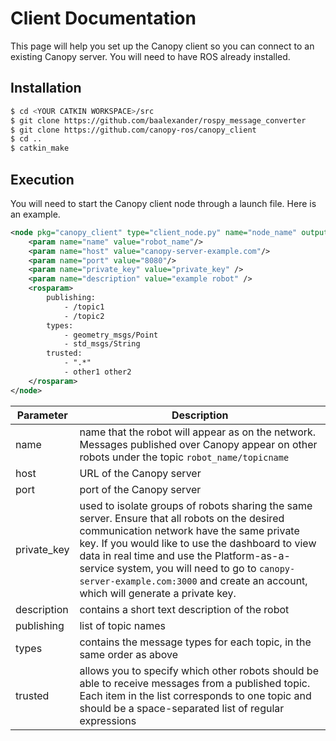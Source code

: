 Client Documentation
====================

This page will help you set up the Canopy client so you can connect to an existing Canopy server. You will need to have ROS already installed.

Installation
------------

```bash
$ cd <YOUR CATKIN WORKSPACE>/src
$ git clone https://github.com/baalexander/rospy_message_converter
$ git clone https://github.com/canopy-ros/canopy_client
$ cd ..
$ catkin_make
```

Execution
---------

You will need to start the Canopy client node through a launch file. Here is an example.

```xml
<node pkg="canopy_client" type="client_node.py" name="node_name" output="screen">
    <param name="name" value="robot_name"/>
    <param name="host" value="canopy-server-example.com"/>
    <param name="port" value="8080"/>
    <param name="private_key" value="private_key" />
    <param name="description" value="example robot" />
    <rosparam>
        publishing:
            - /topic1
            - /topic2
        types:
            - geometry_msgs/Point
            - std_msgs/String
        trusted:
            - ".*"
            - other1 other2
    </rosparam>
</node>
```

| Parameter    | Description                                                                                                                                                                                                                                                                                                                                                                   |
| ------------ | ----------------------------------------------------------------------------------------------------------------------------------------------------------------------------------------------------------------------------------------------------------------------------------------------------------------------------------------------------------------------------- |
| name         | name that the robot will appear as on the network. Messages published over Canopy appear on other robots under the topic `robot_name/topicname`                                                                                                                                                                                                                               |
| host         | URL of the Canopy server                                                                                                                                                                                                                                                                                                                                                      |
| port         | port of the Canopy server                                                                                                                                                                                                                                                                                                                                                     |
| private_key  | used to isolate groups of robots sharing the same server. Ensure that all robots on the desired communication network have the same private key. If you would like to use the dashboard to view data in real time and use the Platform-as-a-service system, you will need to go to `canopy-server-example.com:3000` and create an account, which will generate a private key. |
| description  | contains a short text description of the robot                                                                                                                                                                                                                                                                                                                                |
| publishing   | list of topic names                                                                                                                                                                                                                                                                                                                                                           |
| types        | contains the message types for each topic, in the same order as above                                                                                                                                                                                                                                                                                                         |
| trusted      | allows you to specify which other robots should be able to receive messages from a published topic. Each item in the list corresponds to one topic and should be a space-separated list of regular expressions                                                                                                                                                                |
